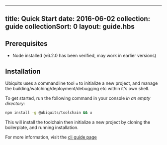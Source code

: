 ---
title: Quick Start
date: 2016-06-02
collection: guide
collectionSort: 0
layout: guide.hbs
-----------------

## Prerequisites
* Node installed (v6.2.0 has been verified, may work in earlier versions)

## Installation

Ubiquits uses a commandline tool `u` to initialize a new project, and manage the building/watching/deployment/debugging etc within it's own shell.

To get started, run the following command in your console *in an empty directory*:

```bash
npm install -g @ubiquits/toolchain && u
```

This will install the toolchain then initialize a new project by cloning the boilerplate, and running installation.

For more information, visit the [cli guide page](/guide/cli)

